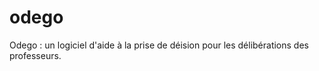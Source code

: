 odego
=====

Odego : un logiciel d'aide à la prise de déision pour les délibérations des professeurs.
